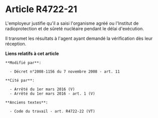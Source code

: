 # Article R4722-21

L'employeur justifie qu'il a saisi l'organisme agréé ou l'Institut de radioprotection et de sûreté nucléaire pendant le délai
d'exécution.

Il transmet les résultats à l'agent ayant demandé la vérification dès leur réception.

**Liens relatifs à cet article**

	**Modifié par**:

	  - Décret n°2008-1156 du 7 novembre 2008 - art. 11

	**Cité par**:

	  - Arrêté du 1er mars 2016 (V)
	  - Arrêté du 1er mars 2016 - art. 1 (V)

	**Anciens textes**:

	  - Code du travail - art. R4722-22 (VT)
